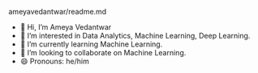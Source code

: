 
ameyavedantwar/readme.md

  * 👋 Hi, I’m Ameya Vedantwar
  * 👀 I’m interested in Data Analytics, Machine Learning, Deep Learning.
  * 🌱 I’m currently learning Machine Learning.
  * 💞️ I’m looking to collaborate on Machine Learning.
  * 😄 Pronouns: he/him
